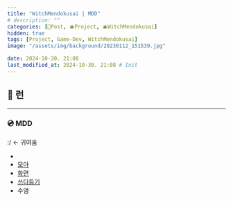 ```yaml
---
title: "WitchMendokusai | MDD"
# description: ""
categories: [📀Post, 🫐Project, 🫐WitchMendokusai]
hidden: true
tags: [Project, Game-Dev, WitchMendokusai]
image: "/assets/img/background/20230112_151539.jpg"

date: 2024-10-30. 21:08
last_modified_at: 2024-10-30. 21:08 # Init
---
```


## 📀 런

---

### 💿 MDD

:/ ← 귀여움  

- [](https://twitter.com/grynmoor/status/1641268043228540933?s=20)
- [모아](https://youtu.be/vDHfv7J8sew?t=377)
- [화면](https://youtu.be/45bzoIfNlwo?t=1894)
- [쓰다듬기](https://x.com/roymustangyuri/status/1791901293843247330)
- 수염
